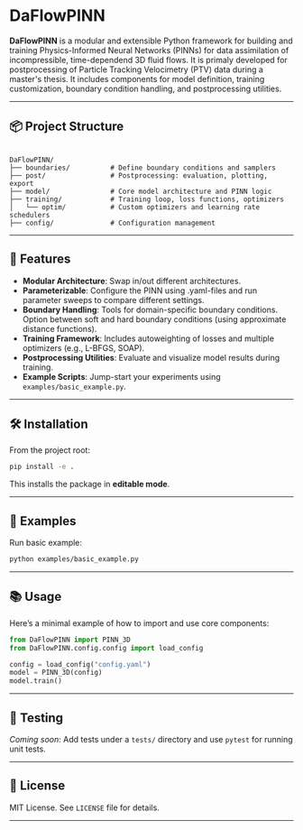 # DaFlowPINN

**DaFlowPINN** is a modular and extensible Python framework for building and training Physics-Informed Neural Networks (PINNs) for data assimilation of incompressible, time-dependend 3D fluid flows. It is primaly developed for postprocessing of Particle Tracking Velocimetry (PTV) data during a master's thesis. It includes components for model definition, training customization, boundary condition handling, and postprocessing utilities.

---

## 📦 Project Structure

```

DaFlowPINN/
├── boundaries/          # Define boundary conditions and samplers
├── post/                # Postprocessing: evaluation, plotting, export
├── model/               # Core model architecture and PINN logic
├── training/            # Training loop, loss functions, optimizers
│   └── optim/           # Custom optimizers and learning rate schedulers
├── config/              # Configuration management

````

---

## 🚀 Features

- **Modular Architecture**: Swap in/out different architectures.
- **Parameterizable**: Configure the PINN using .yaml-files and run parameter sweeps to compare different settings.
- **Boundary Handling**: Tools for domain-specific boundary conditions. Option between soft and hard boundary conditions (using approximate distance functions).
- **Training Framework**: Includes autoweighting of losses and multiple optimizers (e.g., L-BFGS, SOAP).
- **Postprocessing Utilities**: Evaluate and visualize model results during training.
- **Example Scripts**: Jump-start your experiments using `examples/basic_example.py`.

---

## 🛠 Installation

From the project root:

```bash
pip install -e .
````

This installs the package in **editable mode**.

---

## 📂 Examples

Run basic example:

```bash
python examples/basic_example.py
```

---

## 📚 Usage

Here’s a minimal example of how to import and use core components:

```python
from DaFlowPINN import PINN_3D
from DaFlowPINN.config.config import load_config

config = load_config("config.yaml")
model = PINN_3D(config)
model.train()
```

---

## 🧪 Testing

*Coming soon*: Add tests under a `tests/` directory and use `pytest` for running unit tests.

---

## 📄 License

MIT License. See `LICENSE` file for details.

---